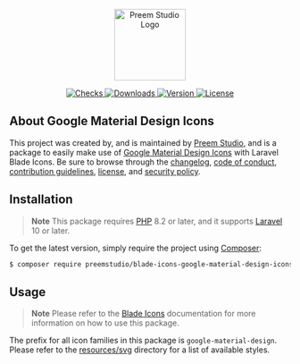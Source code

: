 <p align="center">
    <a href="https://preem.studio" target="_blank">
        <img src="https://raw.githubusercontent.com/PreemStudio/assets/main/logo-text.svg" width="128" alt="Preem Studio Logo" />
    </a>
</p>

<p align="center">
    <a href="https://github.com/PreemStudio/blade-icons-google-material-design-icons/actions">
        <img src="https://badge.sh/github/check-runs/PreemStudio/blade-icons-google-material-design-icons" alt="Checks" />
    </a>
    <a href="https://packagist.org/packages/preemstudio/blade-icons-google-material-design-icons">
        <img src="https://badge.sh/packagist/downloads/PreemStudio/blade-icons-google-material-design-icons" alt="Downloads" />
    </a>
    <a href="https://packagist.org/packages/preemstudio/blade-icons-google-material-design-icons">
        <img src="https://badge.sh/packagist/version/PreemStudio/blade-icons-google-material-design-icons" alt="Version" />
    </a>
    <a href="https://packagist.org/packages/preemstudio/blade-icons-google-material-design-icons">
        <img src="https://badge.sh/packagist/license/PreemStudio/blade-icons-google-material-design-icons" alt="License" />
    </a>
</p>

## About Google Material Design Icons

This project was created by, and is maintained by [Preem Studio](https://github.com/PreemStudio), and is a package to easily make use of [Google Material Design Icons](https://github.com/google/material-design-icons) with Laravel Blade Icons. Be sure to browse through the [changelog](CHANGELOG.md), [code of conduct](.github/CODE_OF_CONDUCT.md), [contribution guidelines](.github/CONTRIBUTING.md), [license](LICENSE), and [security policy](.github/SECURITY.md).

## Installation

> **Note**
> This package requires [PHP](https://www.php.net/) 8.2 or later, and it supports [Laravel](https://laravel.com/) 10 or later.

To get the latest version, simply require the project using [Composer](https://getcomposer.org/):

```bash
$ composer require preemstudio/blade-icons-google-material-design-icons
```

## Usage

> **Note**
> Please refer to the [Blade Icons](https://github.com/PreemStudio/blade-icons) documentation for more information on how to use this package.

The prefix for all icon families in this package is `google-material-design`. Please refer to the [resources/svg](/resources/svg) directory for a list of available styles.
